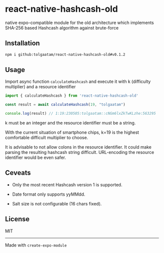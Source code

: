 # react-native-hashcash-old

native expo-compatible module for the old architecture which implements SHA-256 based Hashcash algorithm against brute-force

## Installation

```sh
npm i github:tolgaatam/react-native-hashcash-old#v0.1.2
```

## Usage

Import async function `calculateHashcash` and execute it with k (difficulty multiplier) and a resource identifier

```js
import { calculateHashcash } from 'react-native-hashcash-old'

const result = await calculateHashcash(19, "tolgaatam")

console.log(result) // 1:19:230505:tolgaatam::cNGm6lxZkTwKLzhe:563295
```

k must be an integer and the resource identifier must be a string.

With the current situation of smartphone chips, k=19 is the highest comfortable difficult multiplier to choose.

It is advisable to not allow colons in the resource identifier. It could make parsing the resulting hashcash string difficult. URL-encoding the resource identifier would be even safer.

## Ceveats

- Only the most recent Hashcash version 1 is supported. 

- Date format only supports yyMMdd. 

- Salt size is not configurable (16 chars fixed).

## License

MIT

---

Made with `create-expo-module`

